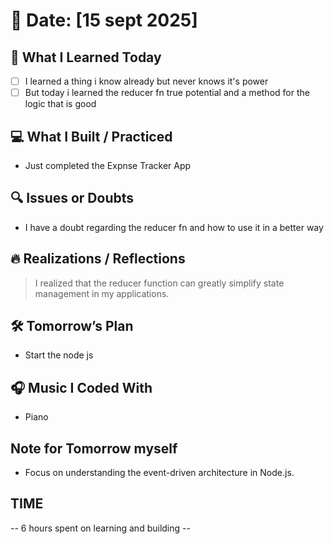 # 📅 Date: [15 sept 2025]

## 🧠 What I Learned Today

- [ ] I learned a thing i know already but never knows it's power 
- [ ] But today i learned the reducer fn true potential and a method for the logic that is good

## 💻 What I Built / Practiced

- Just completed the Expnse Tracker App

## 🔍 Issues or Doubts

- I have a doubt regarding the reducer fn and how to use it in a better way

## 🔥 Realizations / Reflections

> I realized that the reducer function can greatly simplify state management in my applications.

## 🛠 Tomorrow’s Plan

- Start the node js 

## 🎧 Music I Coded With

- Piano

## Note for Tomorrow myself

- Focus on understanding the event-driven architecture in Node.js.

## TIME

-- 6 hours spent on learning and building --
